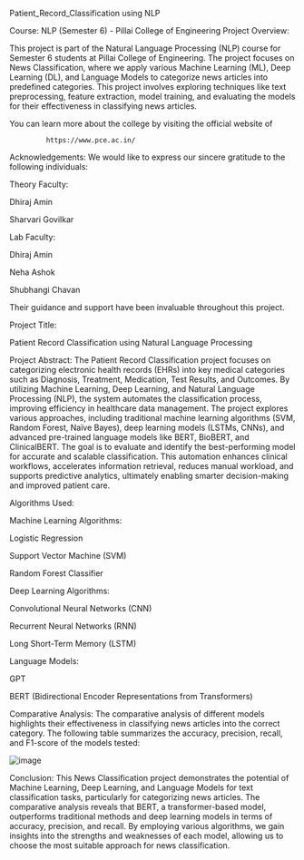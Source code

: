 Patient_Record_Classification using NLP

Course: NLP (Semester 6) - Pillai College of Engineering
Project Overview:

This project is part of the Natural Language Processing (NLP) course for Semester 6 students at Pillai College of Engineering. The project focuses on News Classification, where we apply various Machine Learning (ML), Deep Learning (DL), and Language Models to categorize news articles into predefined categories. This project involves exploring techniques like text preprocessing, feature extraction, model training, and evaluating the models for their effectiveness in classifying news articles.

You can learn more about the college by visiting the official website of 
             
             https://www.pce.ac.in/

Acknowledgements:
We would like to express our sincere gratitude to the following individuals:


Theory Faculty:
      
       
Dhiraj Amin


Sharvari Govilkar



Lab Faculty:


Dhiraj Amin


Neha Ashok


Shubhangi Chavan

Their guidance and support have been invaluable throughout this project.

Project Title:

Patient Record Classification using Natural Language Processing

Project Abstract:
The Patient Record Classification project focuses on categorizing electronic health records (EHRs) into key medical categories such as Diagnosis, Treatment, Medication, Test Results, and Outcomes. By utilizing Machine Learning, Deep Learning, and Natural Language Processing (NLP), the system automates the classification process, improving efficiency in healthcare data management. The project explores various approaches, including traditional machine learning algorithms (SVM, Random Forest, Naïve Bayes), deep learning models (LSTMs, CNNs), and advanced pre-trained language models like BERT, BioBERT, and ClinicalBERT. The goal is to evaluate and identify the best-performing model for accurate and scalable classification. This automation enhances clinical workflows, accelerates information retrieval, reduces manual workload, and supports predictive analytics, ultimately enabling smarter decision-making and improved patient care.


Algorithms Used:



Machine Learning Algorithms:



Logistic Regression


Support Vector Machine (SVM)


Random Forest Classifier


Deep Learning Algorithms:


Convolutional Neural Networks (CNN)


Recurrent Neural Networks (RNN)


Long Short-Term Memory (LSTM)

Language Models:


GPT


BERT (Bidirectional Encoder Representations from Transformers)


Comparative Analysis:
The comparative analysis of different models highlights their effectiveness in classifying news articles into the correct category. The following table summarizes the accuracy, precision, recall, and F1-score of the models tested:

![image](https://github.com/user-attachments/assets/3d9fdf70-bfe3-4c81-beda-73066fc048cb)

Conclusion:
This News Classification project demonstrates the potential of Machine Learning, Deep Learning, and Language Models for text classification tasks, particularly for categorizing news articles. The comparative analysis reveals that BERT, a transformer-based model, outperforms traditional methods and deep learning models in terms of accuracy, precision, and recall. By employing various algorithms, we gain insights into the strengths and weaknesses of each model, allowing us to choose the most suitable approach for news classification.

